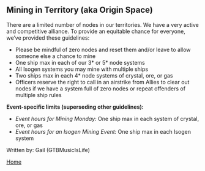 ## Mining in Territory (aka Origin Space)

There are a limited number of nodes in our territories. We have a very active and competitive alliance. To provide an equitable chance for everyone, we’ve provided these guidelines:

- Please be mindful of zero nodes and reset them and/or leave to allow someone else a chance to mine
- One ship max in each of our 3* or 5* node systems
- All Isogen systems you may mine with multiple ships
- Two ships max in each 4* node systems of crystal, ore, or gas
- Officers reserve the right to call in an airstrike from Allies to clear out nodes if we have a system full of zero nodes or repeat offenders of multiple ship rules

**Event-specific limits (superseding other guidelines):**
- *Event hours for Mining Monday:* One ship max in each system of crystal, ore, or gas
- *Event hours for an Isogen Mining Event:* One ship max in each Isogen system

Written by: Gail (GTBMusicIsLife)

[Home](https://github.com/KyreSPWN/SPWN)
